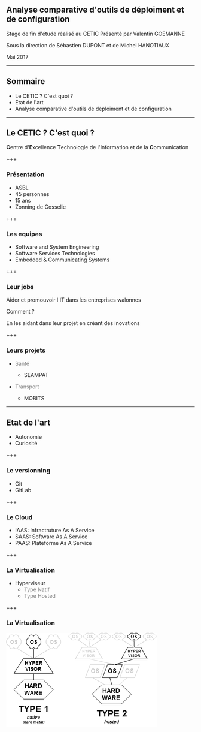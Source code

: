 
## Analyse comparative d'outils de déploiment et de configuration 
Stage de fin d'étude réalisé au CETIC
Présenté par Valentin GOEMANNE

Sous la direction de Sébastien DUPONT et de Michel HANOTIAUX

Mai 2017

---
## Sommaire
 - <span class ="fragment">Le CETIC ? C'est quoi ?</span>  
 - <span class ="fragment">Etat de l'art</span>
 - <span class ="fragment"> Analyse comparative d'outils de déploiment et de configuration </span> 

---

## Le CETIC ? C'est quoi ?
<strong class="fragment">C</strong>entre d'<strong class="fragment">E</strong>xcellence <strong class="fragment">T</strong>echnologie de l'<strong class="fragment">I</strong>nformation et de la <strong class="fragment">C</strong>ommunication 

+++
### Présentation
- <span class="fragment">ASBL</span>
- <span class="fragment">45 personnes</span>
- <span class="fragment">15 ans</span>
- <span class="fragment">Zonning de Gosselie</span>

+++
### Les equipes
- <span class="fragments">Software and System Engineering</span>
- <span class="fragments">Software Services Technologies</span>
- <span class="fragments">Embedded & Communicating Systems</span>

+++
### Leur jobs 
Aider et promouvoir l'IT dans les entreprises walonnes

<span class="fragment">Comment ? </span> 

<span class="fragment">En les aidant dans leur projet en créant des inovations</span>

+++
### Leurs projets 

- <span style="color:grey">Santé</span>
    - <span class="fragment">SEAMPAT</span>

- <span style="color:grey">Transport</span>
    - <span class="fragment">MOBITS</span>


---
## Etat de l'art
- <span class="fragment">Autonomie</span>
- <span class="fragment">Curiosité</span>

+++
### Le versionning 

- <span class="fragment">Git </span>
- <span class="fragment">GitLab</span>

+++
### Le Cloud

- <span class="fragment">IAAS: Infractruture As A Service</span>
- <span class="fragment">SAAS: Software As A Service</span>
- <span class="fragment">PAAS: Plateforme As A Service</span>

+++

### La Virtualisation 

- <span class="fragment">Hyperviseur</span>
    - <span class="fragment" style="color:grey">Type Natif</span>
    - <span class="fragment" style="color:grey">Type Hosted</span>

+++

### La Virtualisation 

![Logo](Hyperviseurwiki.png)




